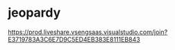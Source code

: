 # jeopardy

https://prod.liveshare.vsengsaas.visualstudio.com/join?E3719783A3C6E7D9C5ED4EB383E8111EB843
